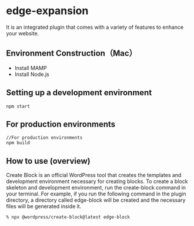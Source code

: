 # edge-expansion

It is an integrated plugin that comes with a variety of features to enhance your website.

## Environment Construction（Mac）
- Install MAMP
- Install Node.js

## Setting up a development environment
```
npm start
```

## For production environments
```
//For production environments
npm build
```

## How to use (overview)
Create Block is an official WordPress tool that creates the templates and development environment necessary for creating blocks.
To create a block skeleton and development environment, run the create-block command in your terminal.
For example, if you run the following command in the plugin directory, a directory called edge-block will be created and the necessary files will be generated inside it.

```
% npx @wordpress/create-block@latest edge-block
```
